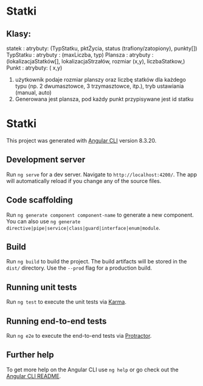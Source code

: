 # Statki

## Klasy:
 statek : atrybuty: (TypStatku, pktŻycia, status (trafiony/zatopiony), punkty[]) 
 TypStatku : atrybuty : (maxLiczba, typ)
 Plansza : atrybuty : (lokalizacjaStatków[], lokalizacjaStrzałów, rozmiar (x,y), liczbaStatkow,)
 Punkt : atrybuty: ( x,y)
 
 
 1. użytkownik podaje rozmiar planszy oraz liczbę statków dla każdego typu (np. 2 dwumasztowce, 3 trzymasztowce, itp.), tryb ustawiania (manual, auto)
 2. Generowana jest plansza, pod każdy punkt przypisywane jest id statku




# Statki

This project was generated with [Angular CLI](https://github.com/angular/angular-cli) version 8.3.20.

## Development server

Run `ng serve` for a dev server. Navigate to `http://localhost:4200/`. The app will automatically reload if you change any of the source files.

## Code scaffolding

Run `ng generate component component-name` to generate a new component. You can also use `ng generate directive|pipe|service|class|guard|interface|enum|module`.

## Build

Run `ng build` to build the project. The build artifacts will be stored in the `dist/` directory. Use the `--prod` flag for a production build.

## Running unit tests

Run `ng test` to execute the unit tests via [Karma](https://karma-runner.github.io).

## Running end-to-end tests

Run `ng e2e` to execute the end-to-end tests via [Protractor](http://www.protractortest.org/).

## Further help

To get more help on the Angular CLI use `ng help` or go check out the [Angular CLI README](https://github.com/angular/angular-cli/blob/master/README.md).
